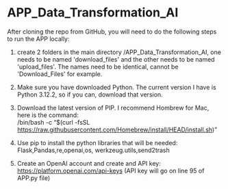 # APP_Data_Transformation_AI

After cloning the repo from GitHub, you will need to do the following steps to run the APP locally:

1. create 2 folders in the main directory /APP_Data_Transformation_AI, one needs to be named 'download_files' and the other needs to be named 'upload_files'. The names need to be identical, cannot be 'Download_Files' for example. 

2. Make sure you have downloaded Python. The current version I have is Python 3.12.2, so if you can, download that version. 

3. Download the latest version of PIP. I recommend Hombrew for Mac, here is the command:  
            /bin/bash -c “$(curl -fsSL https://raw.githubusercontent.com/Homebrew/install/HEAD/install.sh)”

4. Use pip to install the python libraries that will be needed:
   Flask,Pandas,re,openai,os, werkzeug.utils,send2trash

5. Create an OpenAI account and create and API key: https://platform.openai.com/api-keys (API key will go on line 95 of APP.py file)
